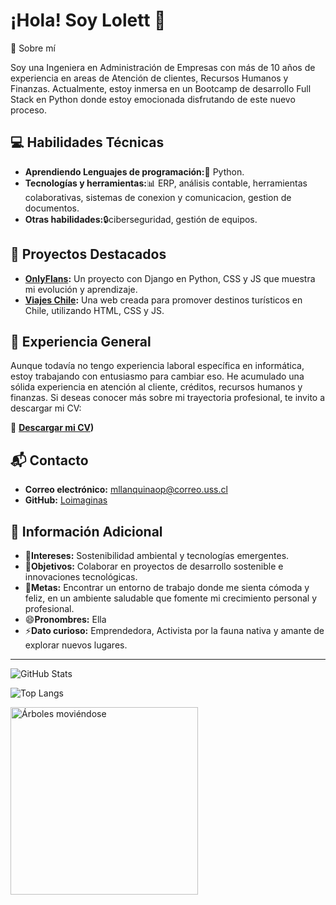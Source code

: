 
# ¡Hola! Soy Lolett 👋

🌸 Sobre mí

Soy una Ingeniera en Administración de Empresas con más de 10 años de experiencia en areas de Atención de clientes, Recursos Humanos y Finanzas.
Actualmente, estoy inmersa en un Bootcamp de desarrollo Full Stack en Python donde estoy emocionada disfrutando de este nuevo proceso.


## 💻 Habilidades Técnicas
- **Aprendiendo Lenguajes de programación:**🐍 Python.
- **Tecnologías y herramientas:**📊 ERP, análisis contable, herramientas colaborativas, sistemas de conexion y comunicacion, gestion de documentos.
- **Otras habilidades:**🔒ciberseguridad, gestión de equipos.

## 🚀 Proyectos Destacados
- **[OnlyFlans](https://github.com/LoImaginas/OnlyFlans):** Un proyecto con Django en Python, CSS y JS que muestra mi evolución y aprendizaje.
- **[Viajes Chile](https://github.com/LoImaginas/Prueba-Viajes-Chile):** Una web creada para promover destinos turísticos en Chile, utilizando HTML, CSS y JS.

## 🏢 Experiencia General
Aunque todavía no tengo experiencia laboral específica en informática, estoy trabajando con entusiasmo para cambiar eso. 
He acumulado una sólida experiencia en atención al cliente, créditos, recursos humanos y finanzas. Si deseas conocer más sobre mi trayectoria profesional, te invito a descargar mi CV:

🔗 **[Descargar mi CV](https://drive.google.com/file/d/12LaN0ki5F1xbSM8zy39-CWa11QLOP7vK/view?usp=drive_link))**

## 📬 Contacto
- **Correo electrónico:** mllanquinaop@correo.uss.cl
- **GitHub:** [Loimaginas](https://github.com/Loimaginas)

## 🌱 Información Adicional
- 👀**Intereses:** Sostenibilidad ambiental y tecnologías emergentes.
- 💚**Objetivos:** Colaborar en proyectos de desarrollo sostenible e innovaciones tecnológicas.
- 🚀**Metas:** Encontrar un entorno de trabajo donde me sienta cómoda y feliz, en un ambiente saludable que fomente mi crecimiento personal y profesional.
- 😄**Pronombres:** Ella
- ⚡**Dato curioso:** Emprendedora, Activista por la fauna nativa y amante de explorar nuevos lugares.

---

![GitHub Stats](https://github-readme-stats.vercel.app/api?username=Loimaginas&show_icons=true&theme=radical)

![Top Langs](https://github-readme-stats.vercel.app/api/top-langs/?username=Loimaginas&layout=compact&theme=radical)

<img src="https://media.giphy.com/media/3ohhwTjZgQ1uy3uFJm/giphy.gif" alt="Árboles moviéndose" width="300"/>
<!---
LoImaginas/LoImaginas is a ✨ special ✨ repository because its `README.md` (this file) appears on your GitHub profile.
You can click the Preview link to take a look at your changes.
--->
